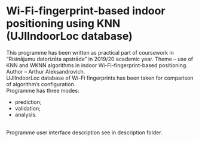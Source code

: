 # Wi-Fi-fingerprint-based indoor positioning using KNN (UJIIndoorLoc database)
This programme has been written as practical part of coursework in “Risinājumu datorizēta apstrāde” in 2019/20 academic year. Theme – use of KNN and WKNN algorithms in indoor Wi-Fi-fingerprint-based positioning. <br/>
Author – Arthur Aleksandrovich. <br/>
UJIIndoorLoc database of Wi-Fi fingerprints has been taken for comparison of algorithm’s configuration. <br/>
Programme has three modes: <br/>
*	prediction; 
*	validation; 
*	analysis. 
<br/>
Programme user interface description see in description folder. 
